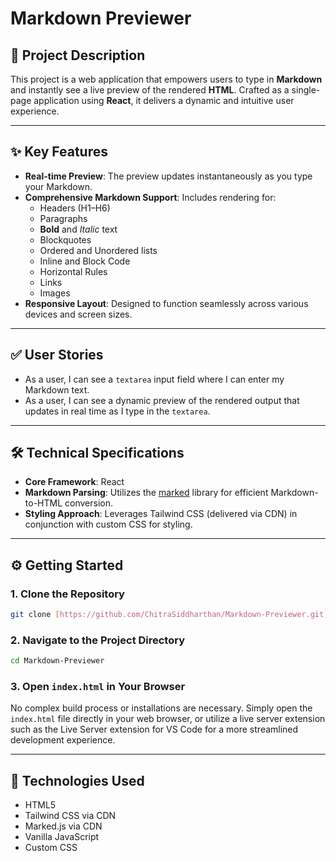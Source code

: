 # Markdown Previewer

## 📘 Project Description

This project is a web application that empowers users to type in **Markdown** and instantly see a live preview of the rendered **HTML**. Crafted as a single-page application using **React**, it delivers a dynamic and intuitive user experience.

---

## ✨ Key Features

- **Real-time Preview**: The preview updates instantaneously as you type your Markdown.
- **Comprehensive Markdown Support**: Includes rendering for:
    - Headers (H1–H6)
    - Paragraphs
    - **Bold** and *Italic* text
    - Blockquotes
    - Ordered and Unordered lists
    - Inline and Block Code
    - Horizontal Rules
    - Links
    - Images
- **Responsive Layout**: Designed to function seamlessly across various devices and screen sizes.

---

## ✅ User Stories

- As a user, I can see a `textarea` input field where I can enter my Markdown text.
- As a user, I can see a dynamic preview of the rendered output that updates in real time as I type in the `textarea`.

---

## 🛠️ Technical Specifications

- **Core Framework**: React
- **Markdown Parsing**: Utilizes the [marked](https://marked.js.org/) library for efficient Markdown-to-HTML conversion.
- **Styling Approach**: Leverages Tailwind CSS (delivered via CDN) in conjunction with custom CSS for styling.

---

## ⚙️ Getting Started

### 1. Clone the Repository

```bash
git clone [https://github.com/ChitraSiddharthan/Markdown-Previewer.git](https://github.com/ChitraSiddharthan/Markdown-Previewer.git)
```

### 2. Navigate to the Project Directory

```bash
cd Markdown-Previewer
```

### 3. Open `index.html` in Your Browser

No complex build process or installations are necessary. Simply open the `index.html` file directly in your web browser, or utilize a live server extension such as the Live Server extension for VS Code for a more streamlined development experience.

---

## 🧠 Technologies Used

- HTML5
- Tailwind CSS via CDN
- Marked.js via CDN
- Vanilla JavaScript
- Custom CSS
